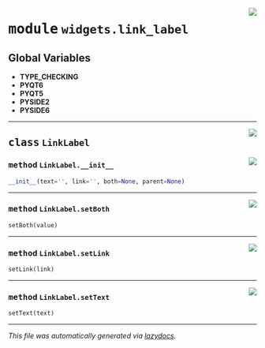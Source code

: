 <!-- markdownlint-disable -->

<a href="../../qtstrap/widgets/link_label.py#L0"><img align="right" style="float:right;" src="https://img.shields.io/badge/-source-cccccc?style=flat-square"></a>

# <kbd>module</kbd> `widgets.link_label`




**Global Variables**
---------------
- **TYPE_CHECKING**
- **PYQT6**
- **PYQT5**
- **PYSIDE2**
- **PYSIDE6**


---

<a href="../../qtstrap/widgets/link_label.py#L4"><img align="right" style="float:right;" src="https://img.shields.io/badge/-source-cccccc?style=flat-square"></a>

## <kbd>class</kbd> `LinkLabel`




<a href="../../qtstrap/widgets/link_label.py#L5"><img align="right" style="float:right;" src="https://img.shields.io/badge/-source-cccccc?style=flat-square"></a>

### <kbd>method</kbd> `LinkLabel.__init__`

```python
__init__(text='', link='', both=None, parent=None)
```








---

<a href="../../qtstrap/widgets/link_label.py#L28"><img align="right" style="float:right;" src="https://img.shields.io/badge/-source-cccccc?style=flat-square"></a>

### <kbd>method</kbd> `LinkLabel.setBoth`

```python
setBoth(value)
```





---

<a href="../../qtstrap/widgets/link_label.py#L24"><img align="right" style="float:right;" src="https://img.shields.io/badge/-source-cccccc?style=flat-square"></a>

### <kbd>method</kbd> `LinkLabel.setLink`

```python
setLink(link)
```





---

<a href="../../qtstrap/widgets/link_label.py#L20"><img align="right" style="float:right;" src="https://img.shields.io/badge/-source-cccccc?style=flat-square"></a>

### <kbd>method</kbd> `LinkLabel.setText`

```python
setText(text)
```








---

_This file was automatically generated via [lazydocs](https://github.com/ml-tooling/lazydocs)._
